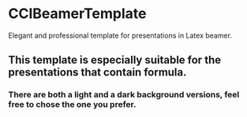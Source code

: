 # CCIBeamerTemplate
Elegant and professional template for presentations in Latex beamer.

## This template is especially suitable for the presentations that contain formula.
### There are both a light and a dark background versions, feel free to chose the one you prefer.
